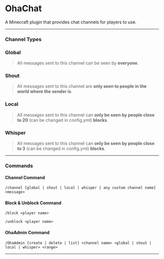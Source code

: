 # OhaChat
A Minecraft plugin that provides chat channels for players to use.

------------

### **Channel Types**
### Global
> All messages sent to this channel can be seen by **everyone**.

### Shout
> All messages sent to this channel are **only seen to people in the world where the sender is**.

### Local
> All messages sent to this channel can **only be seen by people close to 20** (can be changed in config.yml) **blocks**.

### Whisper
> All messages sent to this channel can **only be seen by people close to 3** (can be changed in config.yml) **blocks**.

------------

### Commands

#### Channel Command
`/channel [global | shout | local | whisper | any custom channel name] <message>`

#### Block & Unblock Command
`/block <player name>`

`/unblock <player name>`

#### OhaAdmin Command
`/OhaAdmin [create | delete | list] <channel name> <global | shout | local | whisper> <range>`

------------
